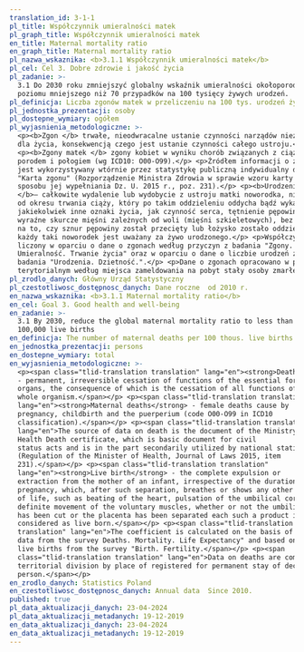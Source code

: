 ```yaml
---
translation_id: 3-1-1
pl_title: Współczynnik umieralności matek
pl_graph_title: Współczynnik umieralności matek
en_title: Maternal mortality ratio
en_graph_title: Maternal mortality ratio
pl_nazwa_wskaznika: <b>3.1.1 Współczynnik umieralności matek</b>
pl_cel: Cel 3. Dobre zdrowie i jakość życia
pl_zadanie: >-
  3.1 Do 2030 roku zmniejszyć globalny wskaźnik umieralności okołoporodowej do
  poziomu mniejszego niż 70 przypadków na 100 tysięcy żywych urodzeń.
pl_definicja: Liczba zgonów matek w przeliczeniu na 100 tys. urodzeń żywych.
pl_jednostka_prezentacji: osoby
pl_dostepne_wymiary: ogółem
pl_wyjasnienia_metodologiczne: >-
  <p><b>Zgon </b> trwałe, nieodwracalne ustanie czynności narządów niezbędnych
  dla życia, konsekwencją czego jest ustanie czynności całego ustroju.</p>
  <p><b>Zgony matek </b> zgony kobiet w wyniku chorób związanych z ciążą,
  porodem i połogiem (wg ICD10: O00-O99).</p> <p>Źródłem informacji o zgonach
  jest wykorzystywany wtórnie przez statystykę publiczną indywidualny dokument
  "Karta zgonu" (Rozporządzenie Ministra Zdrowia w sprawie wzoru karty zgonu i
  sposobu jej wypełniania Dz. U. 2015 r., poz. 231).</p> <p><b>Urodzenia żywe
  </b>– całkowite wydalenie lub wydobycie z ustroju matki noworodka, niezależnie
  od okresu trwania ciąży, który po takim oddzieleniu oddycha bądź wykazuje
  jakiekolwiek inne oznaki życia, jak czynność serca, tętnienie pępowiny lub
  wyraźne skurcze mięśni zależnych od woli (mięśni szkieletowych), bez względu
  na to, czy sznur pępowiny został przecięty lub łożysko zostało oddzielone
  każdy taki noworodek jest uważany za żywo urodzonego.</p> <p>Współczynnik jest
  liczony w oparciu o dane o zgonach według przyczyn z badania "Zgony.
  Umieralność. Trwanie życia" oraz w oparciu o dane o liczbie urodzeń żywych z
  badania "Urodzenia. Dzietność.".</p> <p>Dane o zgonach opracowano w podziale
  terytorialnym według miejsca zameldowania na pobyt stały osoby zmarłej.</p>
pl_zrodlo_danych: Główny Urząd Statystyczny
pl_czestotliwosc_dostępnosc_danych: Dane roczne  od 2010 r.
en_nazwa_wskaznika: <b>3.1.1 Maternal mortality ratio</b>
en_cel: Goal 3. Good health and well-being
en_zadanie: >-
  3.1 By 2030, reduce the global maternal mortality ratio to less than 70 per
  100,000 live births
en_definicja: The number of maternal deaths per 100 thous. live births.
en_jednostka_prezentacji: persons
en_dostepne_wymiary: total
en_wyjasnienia_metodologiczne: >-
  <p><span class="tlid-translation translation" lang="en"><strong>Death</strong>
  - permanent, irreversible cessation of functions of the essential for life
  organs, the consequence of which is the cessation of all functions of the
  whole organism.</span></p> <p><span class="tlid-translation translation"
  lang="en"><strong>Maternal deaths</strong> - female deaths cause by
  pregnancy, childbirth and the puerperium (code O00-O99 in ICD10
  classification).</span></p> <p><span class="tlid-translation translation"
  lang="en">The source of data on death is the document of the Ministry of
  Health Death certificate, which is basic document for civil
  status acts and is in the part secondarily utilized by national statistics
  (Regulation of the Minister of Health, Journal of Laws 2015, item
  231).</span></p> <p><span class="tlid-translation translation"
  lang="en"><strong>Live birth</strong> - the complete expulsion or
  extraction from the mother of an infant, irrespective of the duration of the
  pregnancy, which, after such separation, breathes or shows any other evidence
  of life, such as beating of the heart, pulsation of the umbilical cord, or
  definite movement of the voluntary muscles, whether or not the umbilical cord
  has been cut or the placenta has been separated each such a product is
  considered as live born.</span></p> <p><span class="tlid-translation
  translation" lang="en">The coefficient is calculated on the basis of death
  data from the survey Deaths. Mortality. Life Expectancy" and based on
  live births from the survey "Birth. Fertility.</span></p> <p><span
  class="tlid-translation translation" lang="en">Data on deaths are compiled in
  territorial division by place of registered for permanent stay of deceased
  person.</span></p>
en_zrodlo_danych: Statistics Poland
en_czestotliwosc_dostępnosc_danych: Annual data  Since 2010.
published: true
pl_data_aktualizacji_danych: 23-04-2024
pl_data_aktualizacji_metadanych: 19-12-2019
en_data_aktualizacji_danych: 23-04-2024
en_data_aktualizacji_metadanych: 19-12-2019
---
```

